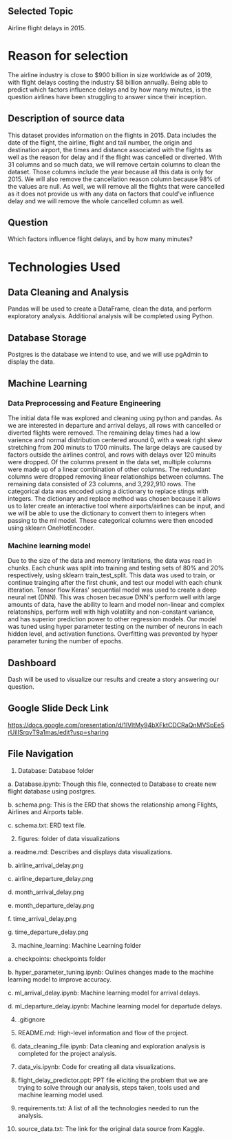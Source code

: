 ## Selected Topic
Airline flight delays in 2015.

# Reason for selection
The airline industry is close to $900 billion in size worldwide as of 2019, with flight delays costing the industry $8 billion annually. Being able to predict which factors influence delays and by how many minutes, is the question airlines have been struggling to answer since their inception.

## Description of source data
This dataset provides information on the flights in 2015. Data includes the date of the flight, the airline, flight and tail number, the origin and destination airport, the times and distance associated with the flights as well as the reason for delay and if the flight was cancelled or diverted. With 31 columns and so much data, we will remove certain columns to clean the dataset. Those columns include the year because all this data is only for 2015. We will also remove the cancellation reason column because 98% of the values are null. As well, we will remove all the flights that were cancelled as it does not provide us with any data on factors that could’ve influence delay and we will remove the whole cancelled column as well.

## Question 
Which factors influence flight delays, and by how many minutes? 

# Technologies Used
## Data Cleaning and Analysis
Pandas will be used to create a DataFrame, clean the data, and perform exploratory analysis. Additional analysis will be completed using Python.

## Database Storage
Postgres is the database we intend to use, and we will use pgAdmin to display the data. 

## Machine Learning

### Data Preprocessing and Feature Engineering
The initial data file was explored and cleaning using python and pandas. As we are interested in departure and arrival delays, all rows with cancelled or diverted flights were removed. The remaining delay times had a low varience and normal distribution centered around 0, with a weak right skew stretching from 200 minuts to 1700 minuits. The large delays are caused by factors outside the airlines control, and rows with delays over 120 minuits were dropped. Of the columns present in the data set, multiple columns were made up of a linear combination of other columns. The redundant columns were dropped removing linear relationships between columns. The remaining data consisted of 23 columns, and 3,292,910 rows. 
The categorical data was encoded using a dictionary to replace stings with integers. The dictionary and replace method was chosen because it allows us to later create an interactive tool where airports/airlines can be input, and we will be able to use the dictionary to convert them to integers when passing to the ml model. These categorical columns were then encoded using sklearn OneHotEncoder. 

### Machine learning model
Due to the size of the data and memory limitations, the data was read in chunks. Each chunk was split into training and testing sets of 80% and 20% respectively, using sklearn train_test_split. This data was used to train, or continue trainging after the first chunk, and test our model with each chunk itteration.
Tensor flow Keras' sequential model was used to create a deep neural net (DNN). This was chosen becasue DNN's perform well with large amounts of data, have the ability to learn and model non-linear and complex relatonships, perform well with high volatility and non-constant variance, and has superior prediction power to other regression models. 
Our model was tuned using hyper parameter testing on the number of neurons in each hidden level, and activation functions. Overfitting was prevented by hyper parameter tuning the number of epochs. 

## Dashboard
Dash will be used to visualize our results and create a story answering our question. 

## Google Slide Deck Link
https://docs.google.com/presentation/d/1lVltMy94bXFktCDCRaQnMVSpEe5rUilISrqvT9a1mas/edit?usp=sharing

## File Navigation

1)	Database: Database folder

  a.	Database.ipynb: Though this file, connected to Database to create new flight database using postgres. 
  
  b.	schema.png: This is the ERD that shows the relationship among Flights, Airlines and Airports table.
  
  c.	schema.txt: ERD text file.

2)	figures: folder of data visualizations
  
  a. readme.md: Describes and displays data visualizations.
  
  b. airline_arrival_delay.png
  
  c. airline_departure_delay.png
  
  d. month_arrival_delay.png
  
  e. month_departure_delay.png
  
  f. time_arrival_delay.png
  
  g. time_departure_delay.png

3) machine_learning: Machine Learning folder

  a. checkpoints: checkpoints folder
  
  b. hyper_parameter_tuning.ipynb: Oulines changes made to the machine learning model to improve accuracy.
  
  c. ml_arrival_delay.ipynb: Machine learning model for arrival delays.
  
  d. ml_departure_delay.ipynb: Machine learning model for departude delays. 

4) .gitignore

5)	README.md: High-level information and flow of the project.

6)	data_cleaning_file.ipynb: Data cleaning and exploration analysis is completed for the project analysis.

7) data_vis.ipynb: Code for creating all data visualizations.

8) flight_delay_predictor.ppt: PPT file eliciting the problem that we are trying to solve through our analysis, steps taken, tools used and machine learning model used.

9) requirements.txt: A list of all the technologies needed to run the analysis.

8)	source_data.txt: The link for the original data source from Kaggle.
